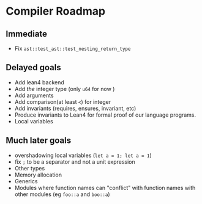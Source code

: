 # Compiler Roadmap

## Immediate

* Fix `ast::test_ast::test_nesting_return_type`

## Delayed goals
* Add lean4 backend
* Add *the* integer type (only `u64` for now )
* Add arguments
* Add comparison(at least `<`) for integer
* Add invariants (requires, ensures, invariant, etc)
* Produce invariants to Lean4 for formal proof of our language programs.
* Local variables

## Much later goals
* overshadowing local variables (`let a = 1; let a = 1`)
* fix `;` to be a separator and not a unit expression
* Other types
* Memory allocation
* Generics
* Modules where function names can "conflict" with function names with other modules (eg `foo::a` and `boo::a`)
